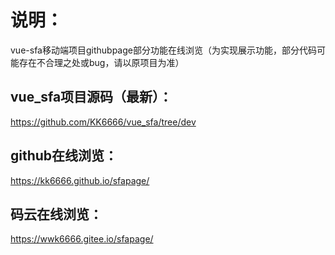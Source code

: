 # 说明：
vue-sfa移动端项目githubpage部分功能在线浏览（为实现展示功能，部分代码可能存在不合理之处或bug，请以原项目为准）

## vue_sfa项目源码（最新）：
https://github.com/KK6666/vue_sfa/tree/dev

## github在线浏览：
https://kk6666.github.io/sfapage/

## 码云在线浏览：
https://wwk6666.gitee.io/sfapage/
